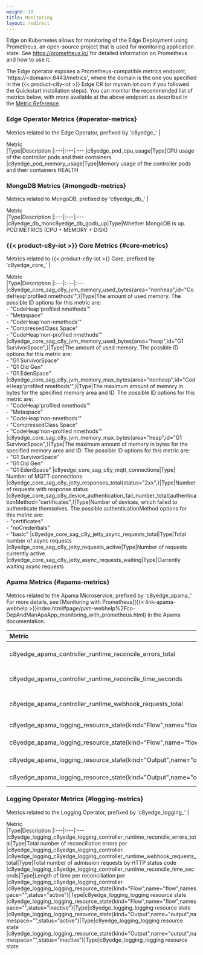 ```yaml
---
weight: 10
title: Monitoring
layout: redirect
---
```

Edge on Kubernetes allows for monitoring of the Edge Deployment using Prometheus, an open-source project that is used for monitoring application state. See https://prometheus.io/ for detailed information on Prometheus and how to use it.

The Edge operator exposes a Prometheus-compatible metrics endpoint, 'https://\<domain>:8443/metrics', where the domain is the one you specified in the {{< product-c8y-iot >}} Edge CR (or myown.iot.com if you followed the Quickstart installation steps).
You can monitor the recommended list of metrics below, with more available at the above endpoint as described in the [Metric Reference](/edge-k8s/metric-reference/).

### Edge Operator Metrics {#operator-metrics}
Metrics related to the Edge Operator, prefixed by 'c8yedge_'
|<div style="width:250px">Metric</div>|Type|Description
|:---|:---|:---
|c8yedge_pod_cpu_usage|Type|CPU usage of the controller pods and their containers
|c8yedge_pod_memory_usage|Type|Memory usage of the controller pods and their containers
HEALTH

### MongoDB Metrics {#mongodb-metrics}
Metrics related to MongoDB, prefixed by 'c8yedge_db_'
|<div style="width:250px">Metric</div>|Type|Description
|:---|:---|:---
|c8yedge_db_monc8yedge_db_godb_up|Type|Whether MongoDB is up.
POD METRICS (CPU + MEMORY + DISK)

### {{< product-c8y-iot >}} Core Metrics {#core-metrics}
Metrics related to {{< product-c8y-iot >}} Core, prefixed by 'c8yedge_core_'
|<div style="width:250px">Metric</div>|Type|Description
|:---|:---|:---
|c8yedge_core_sag_c8y_jvm_memory_used_bytes{area="nonheap",id="CodeHeap'profiled nmethods'",}|Type|The amount of used memory. The possible ID options for this metric are:<br>- "CodeHeap'profiled nmethods'"<br>- "Metaspace"<br>- "CodeHeap'non-nmethods'"<br>- "CompressedClass Space"<br>- "CodeHeap'non-profiled nmethods'"
|c8yedge_core_sag_c8y_jvm_memory_used_bytes{area="heap",id="G1 SurvivorSpace",}|Type|The amount of used memory. The possible ID options for this metric are:<br>- "G1 SurvivorSpace"<br>- "G1 Old Gen"<br>- "G1 EdenSpace"
|c8yedge_core_sag_c8y_jvm_memory_max_bytes{area="nonheap",id="CodeHeap'profiled nmethods'",}|Type|The maximum amount of memory in bytes for the specified memory area and ID. The possible ID options for this metric are:<br>- "CodeHeap'profiled nmethods'"<br>- "Metaspace"<br>- "CodeHeap'non-nmethods'"<br>- "CompressedClass Space"<br>- "CodeHeap'non-profiled nmethods'"
|c8yedge_core_sag_c8y_jvm_memory_max_bytes{area="heap",id="G1 SurvivorSpace",}|Type|The maximum amount of memory in bytes for the specified memory area and ID. The possible ID options for this metric are:<br>- "G1 SurvivorSpace"<br>- "G1 Old Gen"<br>- "G1 EdenSpace"
|c8yedge_core_sag_c8y_mqtt_connections|Type| Number of MQTT connections
|c8yedge_core_sag_c8y_jetty_responses_total{status="2xx",}|Type|Number of requests with response status
|c8yedge_core_sag_c8y_device_authentication_fail_number_total{authenticationMethod="certificates",}|Type|Number of devices, which failed to authenticate themselves. The possible authenticationMethod options for this metric are:<br>- "certificates"<br>- "noCredentials"<br>- "basic"
|c8yedge_core_sag_c8y_jetty_async_requests_total|Type|Total number of async requests
|c8yedge_core_sag_c8y_jetty_requests_active|Type|Number of requests currently active
|c8yedge_core_sag_c8y_jetty_async_requests_waiting|Type|Currently waiting async requests

### Apama Metrics {#apama-metrics}
Metrics related to the Apama Microservice, prefixed by 'c8yedge_apama_'
For more details, see [Monitoring with Prometheus]({{< link-apama-webhelp >}}index.html#page/pam-webhelp%2Fco-DepAndManApaApp_monitoring_with_prometheus.html) in the Apama documentation.

|<div style="width:250px">Metric</div>|Type|Description
|:---|:---|:---
|c8yedge_apama_controller_runtime_reconcile_errors_total|Type|Total number of reconciliation errors per c8yedge_apama_controller.
|c8yedge_apama_controller_runtime_reconcile_time_seconds|Type|Length of time per reconciliation per c8yedge_apama_controller.
|c8yedge_apama_controller_runtime_webhook_requests_total|Type|Total number of admission requests by HTTP status code.
|c8yedge_apama_logging_resource_state{kind="Flow",name="flow",namespace="<example-ns>",status="active"}|Type|c8yedge_apama_logging resource state
|c8yedge_apama_logging_resource_state{kind="Flow",name="flow",namespace="<example-ns>",status="inactive"}|Type|c8yedge_apama_logging resource state
|c8yedge_apama_logging_resource_state{kind="Output",name="output",namespace="<example-ns>",status="active"}|Type|c8yedge_apama_logging resource state
|c8yedge_apama_logging_resource_state{kind="Output",name="output",namespace="<example-ns>",status="inactive"}|Type|c8yedge_apama_logging resource state

### Logging Operator Metrics {#logging-metrics}
Metrics related to the Logging Operator, prefixed by 'c8yedge_logging_'
|<div style="width:250px">Metric</div>|Type|Description
|:---|:---|:---
|c8yedge_logging_c8yedge_logging_controller_runtime_reconcile_errors_total|Type|Total number of reconciliation errors per |c8yedge_logging_c8yedge_logging_controller.
|c8yedge_logging_c8yedge_logging_controller_runtime_webhook_requests_total|Type|Total number of admission requests by HTTP status code
|c8yedge_logging_c8yedge_logging_controller_runtime_reconcile_time_seconds|Type|Length of time per reconciliation per |c8yedge_logging_c8yedge_logging_controller.
|c8yedge_logging_logging_resource_state{kind="Flow",name="flow",namespace="<example-ns>",status="active"}|Type|c8yedge_logging_logging resource state
|c8yedge_logging_logging_resource_state{kind="Flow",name="flow",namespace="<example-ns>",status="inactive"}|Type|c8yedge_logging_logging resource state
|c8yedge_logging_logging_resource_state{kind="Output",name="output",namespace="<example-ns>",status="active"}|Type|c8yedge_logging_logging resource state
|c8yedge_logging_logging_resource_state{kind="Output",name="output",namespace="<example-ns>",status="inactive"}|Type|c8yedge_logging_logging resource state

